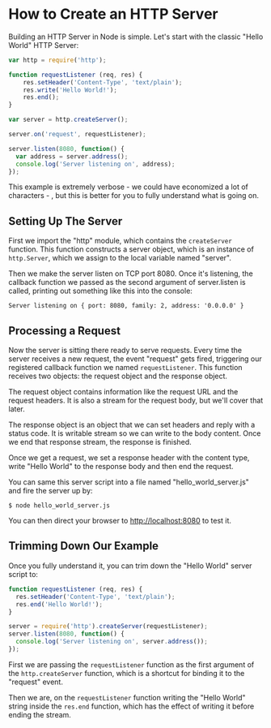 # How to Create an HTTP Server

Building an HTTP Server in Node is simple. Let's start with the classic "Hello World" HTTP Server:

```javascript
var http = require('http');

function requestListener (req, res) {
	res.setHeader('Content-Type', 'text/plain');
	res.write('Hello World!');
	res.end();
}

var server = http.createServer();

server.on('request', requestListener);

server.listen(8080, function() {
  var address = server.address();
  console.log('Server listening on', address);
});
```

This example is extremely verbose - we could have economized a lot of characters - , but this is better for you to fully understand what is going on.

## Setting Up The Server

First we import the "http" module, which contains the `createServer` function. This function constructs a server object, which is an instance of `http.Server`, which we assign to the local variable named "server".

Then we make the server listen on TCP port 8080. Once it's listening, the callback function we passed as the second argument of server.listen is called, printing out something like this into the console:

    Server listening on { port: 8080, family: 2, address: '0.0.0.0' }

## Processing a Request

Now the server is sitting there ready to serve requests. Every time the server receives a new request, the event "request" gets fired, triggering our registered callback function we named `requestListener`. This function receives two objects: the request object and the response object.

The request object contains information like the request URL and the request headers. It is also a stream for the request body, but we'll cover that later.

The response object is an object that we can set headers and reply with a status code. It is writable stream so we can write to the body content. Once we end that response stream, the response is finished.

Once we get a request, we set a response header with the content type, write "Hello World" to the response body and then end the request.

You can same this server script into a file named "hello_world_server.js" and fire the server up by:

    $ node hello_world_server.js

You can then direct your browser to [http://localhost:8080](http://localhost:8080) to test it.

## Trimming Down Our Example

Once you fully understand it, you can trim down the "Hello World" server script to:

```javascript
function requestListener (req, res) {
  res.setHeader('Content-Type', 'text/plain');
  res.end('Hello World!');
}

server = require('http').createServer(requestListener);
server.listen(8080, function() {
  console.log('Server listening on', server.address());
});
```

First we are passing the `requestListener` function as the first argument of the `http.createServer` function, which is a shortcut for binding it to the "request" event.

Then we are, on the `requestListener` function writing the "Hello World" string inside the `res.end` function, which has the effect of writing it before ending the stream.